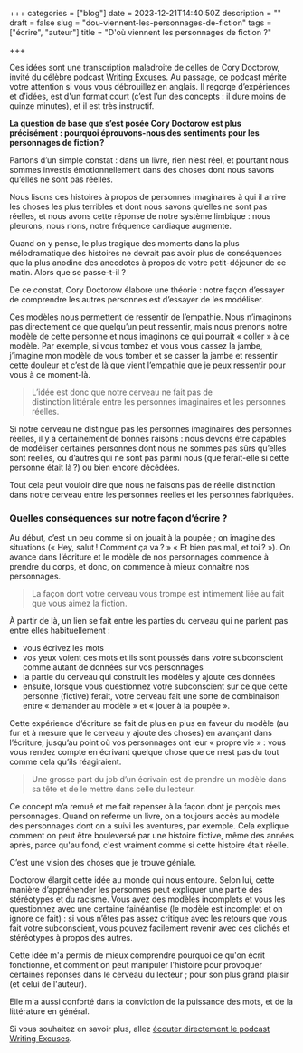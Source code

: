 +++
categories = ["blog"]
date = 2023-12-21T14:40:50Z
description = ""
draft = false
slug = "dou-viennent-les-personnages-de-fiction"
tags = ["écrire", "auteur"]
title = "D'où viennent les personnages de fiction ?"

+++


Ces idées sont une transcription maladroite de celles de Cory Doctorow, invité du célèbre podcast [Writing Excuses](http://www.writingexcuses.com/?ref=cyrilvallee.com). Au passage, ce podcast mérite votre attention si vous vous débrouillez en anglais. Il regorge d’expériences et d’idées, est d'un format court (c’est l’un des concepts : il dure moins de quinze minutes), et il est très instructif.


__La question de base que s’est posée Cory Doctorow est plus précisément : pourquoi éprouvons-nous des sentiments pour les personnages de fiction ?__

Partons d’un simple constat : dans un livre, rien n’est réel, et pourtant nous sommes investis émotionnellement dans des choses dont nous savons qu’elles ne sont pas réelles.

Nous lisons ces histoires à propos de personnes imaginaires à qui il arrive les choses les plus terribles et dont nous savons qu’elles ne sont pas réelles, et nous avons cette réponse de notre système limbique : nous pleurons, nous rions, notre fréquence cardiaque augmente.

Quand on y pense, le plus tragique des moments dans la plus mélodramatique des histoires ne devrait pas avoir plus de conséquences que la plus anodine des anecdotes à propos de votre petit-déjeuner de ce matin. Alors que se passe-t-il ?

De ce constat, Cory Doctorow élabore une théorie : notre façon d’essayer de comprendre les autres personnes est d’essayer de les modéliser.

Ces modèles nous permettent de ressentir de l’empathie. Nous n’imaginons pas directement ce que quelqu’un peut ressentir, mais nous prenons notre modèle de cette personne et nous imaginons ce qui pourrait « coller » à ce modèle. Par exemple, si vous tombez et vous vous cassez la jambe, j’imagine mon modèle de vous tomber et se casser la jambe et ressentir cette douleur et c’est de là que vient l’empathie que je peux ressentir pour vous à ce moment-là.

>L’idée est donc que notre cerveau ne fait pas de distinction littérale entre les personnes imaginaires et les personnes réelles.

Si notre cerveau ne distingue pas les personnes imaginaires des personnes réelles, il y a certainement de bonnes raisons : nous devons être capables de modéliser certaines personnes dont nous ne sommes pas sûrs qu’elles sont réelles, ou d’autres qui ne sont pas parmi nous (que ferait-elle si cette personne était là ?) ou bien encore décédées.

Tout cela peut vouloir dire que nous ne faisons pas de réelle distinction dans notre cerveau entre les personnes réelles et les personnes fabriquées.

### Quelles conséquences sur notre façon d’écrire ?

Au début, c’est un peu comme si on jouait à la poupée ; on imagine des situations (« Hey, salut ! Comment ça va ? » « Et bien pas mal, et toi ? »). On avance dans l’écriture et le modèle de nos personnages commence à prendre du corps, et donc, on commence à mieux connaitre nos personnages.

>La façon dont votre cerveau vous trompe est intimement liée au fait que vous aimez la fiction.

À partir de là, un lien se fait entre les parties du cerveau qui ne parlent pas entre elles habituellement :

 * vous écrivez les mots
 * vos yeux voient ces mots et ils sont poussés dans votre subconscient comme autant de données sur vos personnages
 * la partie du cerveau qui construit les modèles y ajoute ces données
 * ensuite, lorsque vous questionnez votre subconscient sur ce que cette personne (fictive) ferait, votre cerveau fait une sorte de combinaison entre « demander au modèle » et « jouer à la poupée ».
   

Cette expérience d’écriture se fait de plus en plus en faveur du modèle (au fur et à mesure que le cerveau y ajoute des choses) en avançant dans l’écriture, jusqu’au point où vos personnages ont leur « propre vie » : vous vous rendez compte en écrivant quelque chose que ce n’est pas du tout comme cela qu’ils réagiraient.

>Une grosse part du job d’un écrivain est de prendre un modèle dans sa tête et de le mettre dans celle du lecteur.

Ce concept m’a remué et me fait repenser à la façon dont je perçois mes personnages. Quand on referme un livre, on a toujours accès au modèle des personnages dont on a suivi les aventures, par exemple. Cela explique comment on peut être bouleversé par une histoire fictive, même des années après, parce qu'au fond, c'est vraiment comme si cette histoire était réelle.

C’est une vision des choses que je trouve géniale.

Doctorow élargit cette idée au monde qui nous entoure. Selon lui, cette manière d’appréhender les personnes peut expliquer une partie des stéréotypes et du racisme. Vous avez des modèles incomplets et vous les questionnez avec une certaine fainéantise (le modèle est incomplet et on ignore ce fait) : si vous n’êtes pas assez critique avec les retours que vous fait votre subconscient, vous pouvez facilement revenir avec ces clichés et stéréotypes à propos des autres.

Cette idée m'a permis de mieux comprendre pourquoi ce qu'on écrit fonctionne, et comment on peut manipuler l'histoire pour provoquer certaines réponses dans le cerveau du lecteur ; pour son plus grand plaisir (et celui de l'auteur).

Elle m'a aussi conforté dans la conviction de la puissance des mots, et de la littérature en général.

Si vous souhaitez en savoir plus, allez [écouter directement le podcast Writing Excuses](https://writingexcuses.com/writing-excuses-9-48-neurobolics-of-characters/?ref=cyrilvallee.com).